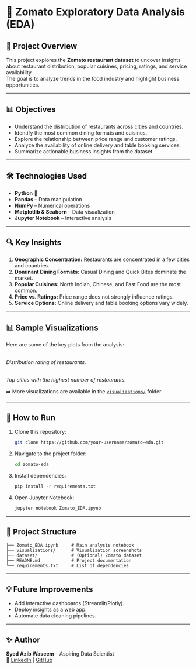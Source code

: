 # 🍴 Zomato Exploratory Data Analysis (EDA)

## 📌 Project Overview

This project explores the **Zomato restaurant dataset** to uncover insights about restaurant distribution, popular cuisines, pricing, ratings, and service availability.\
The goal is to analyze trends in the food industry and highlight business opportunities.

---

## 📊 Objectives

- Understand the distribution of restaurants across cities and countries.
- Identify the most common dining formats and cuisines.
- Explore the relationship between price range and customer ratings.
- Analyze the availability of online delivery and table booking services.
- Summarize actionable business insights from the dataset.

---

## 🛠️ Technologies Used

- **Python** 🐍
- **Pandas** – Data manipulation
- **NumPy** – Numerical operations
- **Matplotlib & Seaborn** – Data visualization
- **Jupyter Notebook** – Interactive analysis

---

## 🔍 Key Insights

1. **Geographic Concentration:** Restaurants are concentrated in a few cities and countries.
2. **Dominant Dining Formats:** Casual Dining and Quick Bites dominate the market.
3. **Popular Cuisines:** North Indian, Chinese, and Fast Food are the most common.
4. **Price vs. Ratings:** Price range does not strongly influence ratings.
5. **Service Options:** Online delivery and table booking options vary widely.

---

## 📊 Sample Visualizations

Here are some of the key plots from the analysis:

\
*Distribution rating of restaurants.*



\
*Top cities with the highest number of restaurants.*

➡️ More visualizations are available in the [`visualizations/`](visualizations/) folder.

---

## 🚀 How to Run

1. Clone this repository:
   ```bash
   git clone https://github.com/your-username/zomato-eda.git
   ```
2. Navigate to the project folder:
   ```bash
   cd zomato-eda
   ```
3. Install dependencies:
   ```bash
   pip install -r requirements.txt
   ```
4. Open Jupyter Notebook:
   ```bash
   jupyter notebook Zomato_EDA.ipynb
   ```

---

## 📂 Project Structure

```
├── Zomato_EDA.ipynb     # Main analysis notebook
├── visualizations/      # Visualization screenshots
├── dataset/             # (Optional) Zomato dataset
├── README.md            # Project documentation
└── requirements.txt     # List of dependencies
```

---

## 💡 Future Improvements

- Add interactive dashboards (Streamlit/Plotly).
- Deploy insights as a web app.
- Automate data cleaning pipelines.

---

## ✨ Author

**Syed Azib Waseem** – Aspiring Data Scientist\
🔗 [LinkedIn](https://www.linkedin.com/in/syed-azib-waseem-815a01281) | [GitHub](https://github.com/SyedAzib)


